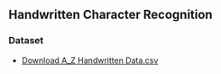 
## Handwritten Character Recognition
### Dataset
- [Download A_Z Handwritten Data.csv](https://drive.google.com/file/d/1ZCxwjiWcYaa_s1whhl0Tpn9abrhApkPP/view?usp=sharing)
  
